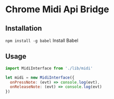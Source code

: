# Chrome Midi Api Bridge

## Installation
`npm install -g babel` Install Babel


## Usage

```javascript
import MidiInterface from './lib/midi'

let midi = new MidiInterface({
  onPressNote: (evt) => console.log(evt),
  onReleaseNote: (evt) => console.log(evt)
})
